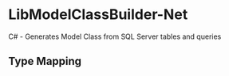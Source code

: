 # LibModelClassBuilder-Net
C# - Generates Model Class from SQL Server tables and queries 


## Type Mapping
